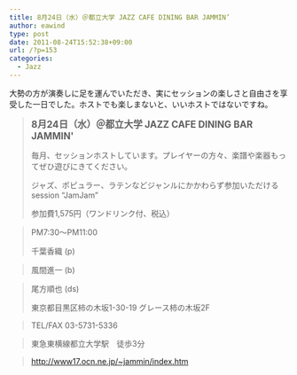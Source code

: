 ```yaml
---
title: 8月24日（水）＠都立大学 JAZZ CAFE DINING BAR JAMMIN’
author: eawind
type: post
date: 2011-08-24T15:52:38+09:00
url: /?p=153
categories:
  - Jazz
---
```

大勢の方が演奏しに足を運んでいただき、実にセッションの楽しさと自由さを享受した一日でした。ホストでも楽しまないと、いいホストではないですね。

> **<big>8月24日（水）＠都立大学 JAZZ CAFE DINING BAR JAMMIN'</big>**
>
> 毎月、セッションホストしています。プレイヤーの方々、楽譜や楽器もってぜひ遊びにきてください。
>
> ジャズ、ポピュラー、ラテンなどジャンルにかかわらず参加いただけるsession &#8220;JamJam&#8221;
>
> 参加費1,575円（ワンドリンク付、税込）

> PM7:30〜PM11:00
>
> 千葉香織 (p)

> 風間進一 (b)

> 尾方順也 (ds)
>
> 東京都目黒区柿の木坂1-30-19 グレース柿の木坂2F

> TEL/FAX 03-5731-5336

> 東急東横線都立大学駅　徒歩3分

> http://www17.ocn.ne.jp/~jammin/index.htm
